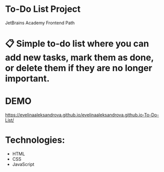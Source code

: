 # To-Do List Project
JetBrains Academy Frontend Path

# 📋 Simple to-do list where you can add new tasks, mark them as done, or delete them if they are no longer important.



# DEMO 
https://evelinaaleksandrova.github.io/evelinaaleksandrova.github.io-To-Do-List/

# Technologies:
- HTML
- CSS
- JavaScript
